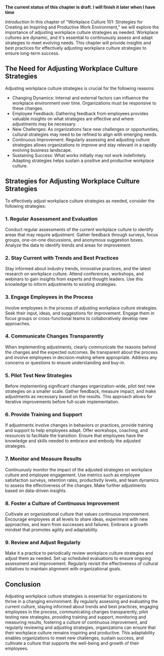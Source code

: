 **The current status of this chapter is draft. I will finish it later when I have time**

*Introduction* In this chapter of "Workplace Culture 101: Strategies for Creating an Inspiring and Productive Work Environment," we will explore the importance of adjusting workplace culture strategies as needed. Workplace cultures are dynamic, and it's essential to continuously assess and adapt strategies to meet evolving needs. This chapter will provide insights and best practices for effectively adjusting workplace culture strategies to ensure long-term success.

The Need for Adjusting Workplace Culture Strategies
---------------------------------------------------

Adjusting workplace culture strategies is crucial for the following reasons:

* Changing Dynamics: Internal and external factors can influence the workplace environment over time. Organizations must be responsive to these changes.
* Employee Feedback: Gathering feedback from employees provides valuable insights on what strategies are effective and where adjustments may be necessary.
* New Challenges: As organizations face new challenges or opportunities, cultural strategies may need to be refined to align with emerging needs.
* Continuous Improvement: Regularly assessing and adjusting culture strategies allows organizations to improve and stay relevant in a rapidly evolving business landscape.
* Sustaining Success: What works initially may not work indefinitely. Adapting strategies helps sustain a positive and productive workplace culture.

Strategies for Adjusting Workplace Culture Strategies
-----------------------------------------------------

To effectively adjust workplace culture strategies as needed, consider the following strategies:

### 1. Regular Assessment and Evaluation

Conduct regular assessments of the current workplace culture to identify areas that may require adjustment. Gather feedback through surveys, focus groups, one-on-one discussions, and anonymous suggestion boxes. Analyze the data to identify trends and areas for improvement.

### 2. Stay Current with Trends and Best Practices

Stay informed about industry trends, innovative practices, and the latest research on workplace culture. Attend conferences, workshops, and webinars to gain insights from experts and thought leaders. Use this knowledge to inform adjustments to existing strategies.

### 3. Engage Employees in the Process

Involve employees in the process of adjusting workplace culture strategies. Seek their input, ideas, and suggestions for improvement. Engage them in focus groups or cross-functional teams to collaboratively develop new approaches.

### 4. Communicate Changes Transparently

When implementing adjustments, clearly communicate the reasons behind the changes and the expected outcomes. Be transparent about the process and involve employees in decision-making where appropriate. Address any concerns or questions to ensure understanding and buy-in.

### 5. Pilot Test New Strategies

Before implementing significant changes organization-wide, pilot test new strategies on a smaller scale. Gather feedback, measure impact, and make adjustments as necessary based on the results. This approach allows for iterative improvements before full-scale implementation.

### 6. Provide Training and Support

If adjustments involve changes in behaviors or practices, provide training and support to help employees adapt. Offer workshops, coaching, and resources to facilitate the transition. Ensure that employees have the knowledge and skills needed to embrace and embody the adjusted strategies.

### 7. Monitor and Measure Results

Continuously monitor the impact of the adjusted strategies on workplace culture and employee engagement. Use metrics such as employee satisfaction surveys, retention rates, productivity levels, and team dynamics to assess the effectiveness of the changes. Make further adjustments based on data-driven insights.

### 8. Foster a Culture of Continuous Improvement

Cultivate an organizational culture that values continuous improvement. Encourage employees at all levels to share ideas, experiment with new approaches, and learn from successes and failures. Embrace a growth mindset that promotes agility and adaptability.

### 9. Review and Adjust Regularly

Make it a practice to periodically review workplace culture strategies and adjust them as needed. Set up scheduled evaluations to ensure ongoing assessment and improvement. Regularly revisit the effectiveness of cultural initiatives to maintain alignment with organizational goals.

Conclusion
----------

Adjusting workplace culture strategies is essential for organizations to thrive in a changing environment. By regularly assessing and evaluating the current culture, staying informed about trends and best practices, engaging employees in the process, communicating changes transparently, pilot testing new strategies, providing training and support, monitoring and measuring results, fostering a culture of continuous improvement, and regularly reviewing and adjusting strategies, organizations can ensure that their workplace culture remains inspiring and productive. This adaptability enables organizations to meet new challenges, sustain success, and cultivate a culture that supports the well-being and growth of their employees.
